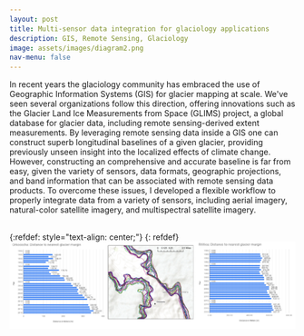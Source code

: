 ```yaml
---
layout: post
title: Multi-sensor data integration for glaciology applications 
description: GIS, Remote Sensing, Glaciology
image: assets/images/diagram2.png
nav-menu: false
---
```


In recent years the glaciology community has embraced the use of Geographic Information Systems (GIS) for glacier mapping at scale. We've seen several organizations follow this direction, offering innovations such as the Glacier Land Ice Measurements from Space (GLIMS) project, a global database for glacier data, including remote sensing-derived extent measurements. By leveraging remote sensing data inside a GIS one can construct superb longitudinal baselines of a given glacier, providing previously unseen insight into the localized effects of climate change. However, constructing an comprehensive and accurate baseline is far from easy, given the variety of sensors, data formats, geographic projections, and band information that can be associated with remote sensing data products. To overcome these issues, I developed a flexible workflow to properly integrate data from a variety of sensors, including aerial imagery, natural-color satellite imagery, and multispectral satellite imagery.   
<br> 


{:refdef: style="text-align: center;"}
{: refdef}
![image1](/assets/images/glacier.png)
